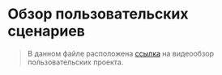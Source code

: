# Обзор пользовательских сценариев 
> В данном файле расположена [ссылка](https://drive.google.com/file/d/1GFEUdGIMB0IfCKfG3AQIkBaqmmMOoxhK/view?usp=sharing) на видеообзор пользовательских проекта.


